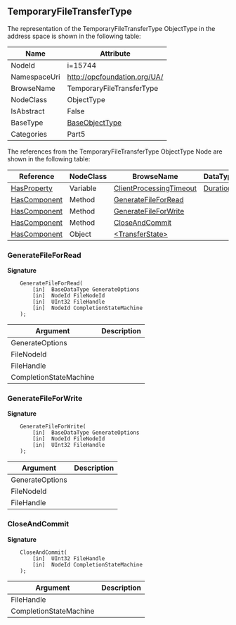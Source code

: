 <!-- objecttype -->
## TemporaryFileTransferType
  
<!-- end of text -->
The representation of the TemporaryFileTransferType ObjectType in the address space is shown in the following table:  

|Name|Attribute|
|---|---|
|NodeId|i=15744|
|NamespaceUri|http://opcfoundation.org/UA/|
|BrowseName|TemporaryFileTransferType|
|NodeClass|ObjectType|
|IsAbstract|False|
|BaseType|[BaseObjectType](../../../Part5/ObjectTypes/BaseObjectType/readme.md)|
|Categories|Part5|

The references from the TemporaryFileTransferType ObjectType Node are shown in the following table:  

|Reference|NodeClass|BrowseName|DataType|TypeDefinition|ModellingRule|
|---|---|---|---|---|---|
|[HasProperty](../../../Part3/ReferenceTypes/HasProperty/readme.md)|Variable|[ClientProcessingTimeout](#ClientProcessingTimeout)|[Duration](../../../Part3/DataTypes/Duration/readme.md)|[PropertyType](../../Part5/VariableTypes/PropertyType/readme.md)|[Mandatory](../../Objects/Mandatory/readme.md)|
|[HasComponent](../../../Part3/ReferenceTypes/HasComponent/readme.md)|Method|[GenerateFileForRead](#GenerateFileForRead)|||[Mandatory](../../Objects/Mandatory/readme.md)|
|[HasComponent](../../../Part3/ReferenceTypes/HasComponent/readme.md)|Method|[GenerateFileForWrite](#GenerateFileForWrite)|||[Mandatory](../../Objects/Mandatory/readme.md)|
|[HasComponent](../../../Part3/ReferenceTypes/HasComponent/readme.md)|Method|[CloseAndCommit](#CloseAndCommit)|||[Mandatory](../../Objects/Mandatory/readme.md)|
|[HasComponent](../../../Part3/ReferenceTypes/HasComponent/readme.md)|Object|[&lt;TransferState&gt;](#&lt;TransferState&gt;)||[FileTransferStateMachineType](../../Part5/ObjectTypes/FileTransferStateMachineType/readme.md)|[OptionalPlaceholder](../../Objects/OptionalPlaceholder/readme.md)|

### <a name="GenerateFileForRead"></a>GenerateFileForRead
  
**Signature**
```
    GenerateFileForRead(
        [in]  BaseDataType GenerateOptions
        [in]  NodeId FileNodeId
        [in]  UInt32 FileHandle
        [in]  NodeId CompletionStateMachine
    );
```

|Argument|Description|
|---|---|
|GenerateOptions||
|FileNodeId||
|FileHandle||
|CompletionStateMachine||

### <a name="GenerateFileForWrite"></a>GenerateFileForWrite
  
**Signature**
```
    GenerateFileForWrite(
        [in]  BaseDataType GenerateOptions
        [in]  NodeId FileNodeId
        [in]  UInt32 FileHandle
    );
```

|Argument|Description|
|---|---|
|GenerateOptions||
|FileNodeId||
|FileHandle||

### <a name="CloseAndCommit"></a>CloseAndCommit
  
**Signature**
```
    CloseAndCommit(
        [in]  UInt32 FileHandle
        [in]  NodeId CompletionStateMachine
    );
```

|Argument|Description|
|---|---|
|FileHandle||
|CompletionStateMachine||


